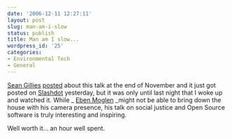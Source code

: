 ```yaml
---
date: '2006-12-11 12:27:11'
layout: post
slug: man-am-i-slow
status: publish
title: Man am I slow...
wordpress_id: '25'
categories:
- Environmental Tech
- General
---
```


[Sean Gillies](http://zcologia.com/) [posted](http://zcologia.com/news/314) about this talk at the end of November and it just got posted on [Slashdot](http://slashdot.org/article.pl?sid=06/12/10/1553242) yesterday, but it was only until last night that I woke up and watched it.  While _ [Eben Moglen](http://plone.org/events/conferences/seattle-2006/agenda/watch-eben-moglen-s-plone-conference-keynote-address) _might not be able to bring down the house with his camera presence, his talk on social justice and Open Source software is truly interesting and inspiring.

Well worth it... an hour well spent.



